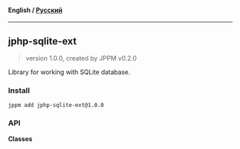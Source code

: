 #### **English** / [Русский](README.ru.md)

---

## jphp-sqlite-ext
> version 1.0.0, created by JPPM v0.2.0

Library for working with SQLite database.

### Install
```
jppm add jphp-sqlite-ext@1.0.0
```

### API
**Classes**